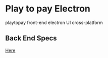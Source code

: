 # Play to pay Electron
playtopay front-end electron UI cross-platform

## Back End Specs
[Here](github.com/infernodragon0/playtopaygo)
